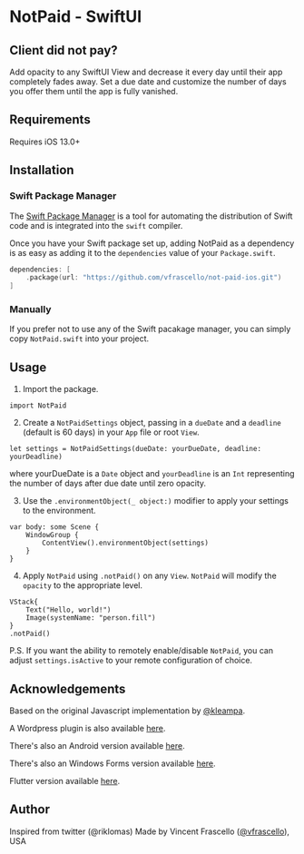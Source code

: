 # NotPaid - SwiftUI

## Client did not pay?

Add opacity to any SwiftUI View and decrease it every day until their app completely fades away. Set a due date and customize the number of days you offer them until the app is fully vanished.

## Requirements

Requires iOS 13.0+

## Installation

### Swift Package Manager

The [Swift Package Manager](https://swift.org/package-manager/) is a tool for automating the distribution of Swift code and is integrated into the `swift` compiler. 

Once you have your Swift package set up, adding NotPaid as a dependency is as easy as adding it to the `dependencies` value of your `Package.swift`.

```swift
dependencies: [
    .package(url: "https://github.com/vfrascello/not-paid-ios.git")
]
```

### Manually

If you prefer not to use any of the Swift pacakage manager, you can simply copy `NotPaid.swift` into your project.

## Usage

1. Import the package. 
```
import NotPaid
```

2. Create a `NotPaidSettings` object, passing in a `dueDate` and a `deadline` (default is 60 days) in your `App` file or root `View`. 

```
let settings = NotPaidSettings(dueDate: yourDueDate, deadline: yourDeadline)
```
where yourDueDate is a `Date` object and `yourDeadline` is an `Int` representing the number of days after due date until zero opacity.

3. Use the `.environmentObject(_ object:)` modifier to apply your settings to the environment. 

```
var body: some Scene {
    WindowGroup {
        ContentView().environmentObject(settings)
    }
}
```

4. Apply `NotPaid` using `.notPaid()` on any `View`.  `NotPaid` will modify the `opacity` to the appropriate level. 

```
VStack{
    Text("Hello, world!")
    Image(systemName: "person.fill")
}
.notPaid()
```

P.S. If you want the ability to remotely enable/disable `NotPaid`, you can adjust `settings.isActive` to your remote configuration of choice. 
 
## Acknowledgements 

Based on the original Javascript implementation by [@kleampa](https://github.com/kleampa/not-paid).

A Wordpress plugin is also available [here](https://github.com/SurfEdge/not-paid-wp).

There's also an Android version available [here](https://github.com/theapache64/faded).

There's also an Windows Forms version available [here](https://github.com/g-otn/winforms-not-paid).

Flutter version available [here](https://github.com/krishnakumarcn/faded).

## Author

Inspired from twitter (@riklomas) Made by Vincent Frascello ([@vfrascello](https://github.com/vfrascello)), USA
